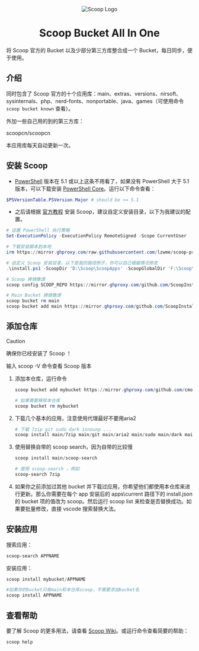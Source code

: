 <p align="center"><img src="https://gcore.jsdelivr.net/gh/cmontage/scoopbucket@main/bin/scoop.jpg" alt="Scoop Logo" ></p>

<h1 align="center">Scoop Bucket All In One</h1>

将 Scoop 官方的 Bucket 以及少部分第三方库整合成一个 Bucket，每日同步，便于使用。

## 介绍

同时包含了 Scoop 官方的十个应用库：main、extras、versions、nirsoft、sysinternals、php、nerd-fonts、nonportable、java、games（可使用命令 `scoop bucket known` 查看）。

外加一些自己用的到的第三方库：

scoopcn/scoopcn

本应用库每天自动更新一次。

## 安装 Scoop

- [PowerShell](https://learn.microsoft.com/zh-cn/powershell/) 版本在 5.1 或以上这条不用看了，如果没有 PowerShell 大于 5.1 版本，可以下载安装 [PowerShell Core](https://github.com/PowerShell/PowerShell)。运行以下命令查看：

```powershell
$PSVersionTable.PSVersion.Major # should be >= 5.1
```

- 之后请根据 [官方教程](https://github.com/ScoopInstaller/Install#readme) 安装 Scoop，建议自定义安装目录，以下为我建议的配置。

```powershell
# 设置 PowerShell 执行策略
Set-ExecutionPolicy -ExecutionPolicy RemoteSigned -Scope CurrentUser

# 下载安装脚本到本地
irm https://mirror.ghproxy.com/raw.githubusercontent.com/lzwme/scoop-proxy-cn/master/install.ps1 | iex

# 自定义 Scoop 安装目录，以下是我的路径例子，你可以自己根据情况修改
.\install.ps1 -ScoopDir 'D:\Scoop\ScoopApps' -ScoopGlobalDir 'F:\Scoop\ScoopApps-G' -NoProxy

# Scoop 换镜像源
scoop config SCOOP_REPO https://mirror.ghproxy.com/github.com/ScoopInstaller/Scoop

# Main Bucket 换镜像源
scoop bucket rm main
scoop bucket add main https://mirror.ghproxy.com/github.com/ScoopInstaller/Main
```

## 添加仓库

> [!CAUTION]
> 确保你已经安装了 Scoop ！
>
> 输入 scoop -V 命令查看 Scoop 版本

1. 添加本仓库，运行命令

    ```powershell
    scoop bucket add mybucket https://mirror.ghproxy.com/github.com/cmontage/scoopbucket

    # 如果需要移除本仓库
    scoop bucket rm mybucket
    ```

2. 下载几个基本的应用，注意使用代理最好不要用aria2

    ```powershell
    # 下载 7zip git sudo dark innounp ...
    scoop install main/7zip main/git main/aria2 main/sudo main/dark main/innounp 
    ```

3. 使用替换自带的 scoop search，因为自带的比较慢

    ```powershell
    scoop install main/scoop-search

    # 使用 scoop-search ，例如
    scoop-search 7zip
    ```

4. 如果你之前添加过其他 bucket 并下载过应用，你希望他们都使用本仓库来进行更新。那么你需要在每个 app 安装后的 apps\current 路径下的 install.json 的 bucket 项的值改为 scoop。然后运行 scoop list 来检查是否替换成功。如果要批量修改，直接 vscode 搜索替换大法。

## 安装应用

搜索应用：

```powershell
scoop-search APPNAME
```

安装应用：

```powershell
scoop install mybucket/APPNAME

#如果你的bucket只有main和本仓库scoop，不需要添加bucket名
scoop install APPNAME
```

## 查看帮助

要了解 Scoop 的更多用法，请查看 [Scoop Wiki](https://github.com/ScoopInstaller/Scoop/wiki)。或运行命令查看简要的帮助：

```powershell
scoop help
```

